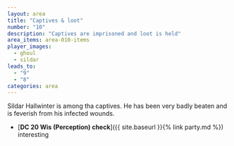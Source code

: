 ```yaml
---
layout: area
title: "Captives & loot"
number: "10"
description: "Captives are imprisoned and loot is held"
area_items: area-010-items
player_images:
  - ghoul
  - sildar
leads_to:
  - "9"
  - "8"
categories: area
---
```

Sildar Hallwinter is among tha captives.  He has been very badly beaten and is feverish from his infected wounds.

* [**DC 20 Wis (Perception) check**]({{ site.baseurl }}{% link party.md %}) interesting
